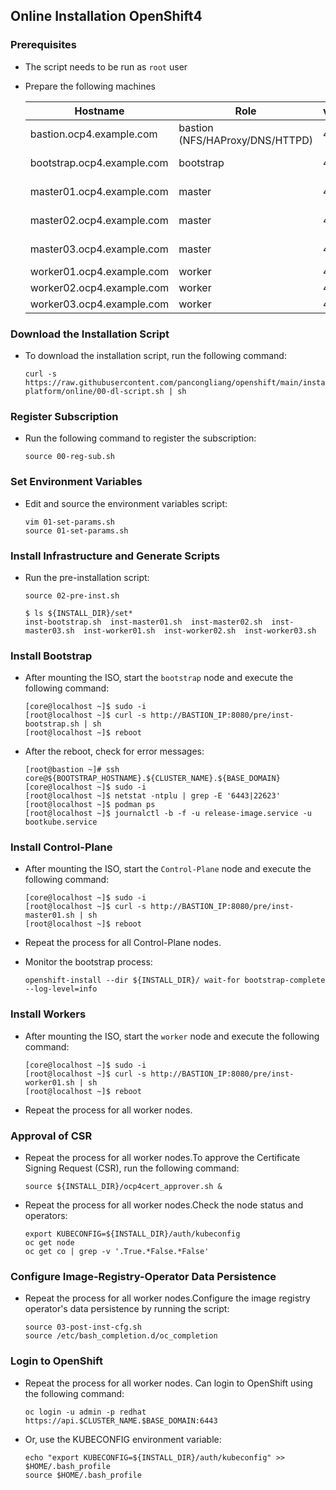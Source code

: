 ## Online Installation OpenShift4

### Prerequisites
* The script needs to be run as `root` user  
* Prepare the following machines  

  | Hostname                    | Role                         | vCPU | RAM  | Storage |
  |-----------------------------|-----------------------------|------|------|---------|
  | bastion.ocp4.example.com    | bastion (NFS/HAProxy/DNS/HTTPD) | 4  |  4 GB  |  4 GB   |
  | bootstrap.ocp4.example.com  | bootstrap                   |  4   | 16 GB | 100 GB  |
  | master01.ocp4.example.com   | master                      |  4   | 16 GB | 100 GB  |
  | master02.ocp4.example.com   | master                      |  4   | 16 GB | 100 GB  |
  | master03.ocp4.example.com   | master                      |  4   | 16 GB | 100 GB  |
  | worker01.ocp4.example.com   | worker                      |  4   |  8 GB | 100 GB  |
  | worker02.ocp4.example.com   | worker                      |  4   |  8 GB | 100 GB  |
  | worker03.ocp4.example.com   | worker                      |  4   |  8 GB | 100 GB  |


### Download the Installation Script

* To download the installation script, run the following command:

  ```
  curl -s https://raw.githubusercontent.com/pancongliang/openshift/main/installing/any-platform/online/00-dl-script.sh | sh
  ```

### Register Subscription

* Run the following command to register the subscription:

  ```
  source 00-reg-sub.sh
  ```


### Set Environment Variables

* Edit and source the environment variables script:

  ```
  vim 01-set-params.sh
  source 01-set-params.sh
  ```


### Install Infrastructure and Generate Scripts

* Run the pre-installation script:

  ```
  source 02-pre-inst.sh

  $ ls ${INSTALL_DIR}/set*
  inst-bootstrap.sh  inst-master01.sh  inst-master02.sh  inst-master03.sh  inst-worker01.sh  inst-worker02.sh  inst-worker03.sh
  ```


### Install Bootstrap

* After mounting the ISO, start the `bootstrap` node and execute the following command:

  ```
  [core@localhost ~]$ sudo -i
  [root@localhost ~]$ curl -s http://BASTION_IP:8080/pre/inst-bootstrap.sh | sh
  [root@localhost ~]$ reboot
  ```

* After the reboot, check for error messages:
 
  ```
  [root@bastion ~]# ssh core@${BOOTSTRAP_HOSTNAME}.${CLUSTER_NAME}.${BASE_DOMAIN}
  [core@localhost ~]$ sudo -i
  [root@localhost ~]$ netstat -ntplu | grep -E '6443|22623'
  [root@localhost ~]$ podman ps
  [root@localhost ~]$ journalctl -b -f -u release-image.service -u bootkube.service
  ```


### Install Control-Plane

* After mounting the ISO, start the `Control-Plane` node and execute the following command:

  ```
  [core@localhost ~]$ sudo -i
  [root@localhost ~]$ curl -s http://BASTION_IP:8080/pre/inst-master01.sh | sh
  [root@localhost ~]$ reboot
  ```
* Repeat the process for all Control-Plane nodes.
  
* Monitor the bootstrap process:

  ```
  openshift-install --dir ${INSTALL_DIR}/ wait-for bootstrap-complete --log-level=info
  ```


### Install Workers

* After mounting the ISO, start the `worker` node and execute the following command:

  ```
  [core@localhost ~]$ sudo -i
  [root@localhost ~]$ curl -s http://BASTION_IP:8080/pre/inst-worker01.sh | sh
  [root@localhost ~]$ reboot
  ```

* Repeat the process for all worker nodes.


### Approval of CSR

* Repeat the process for all worker nodes.To approve the Certificate Signing Request (CSR), run the following command:

  ```
  source ${INSTALL_DIR}/ocp4cert_approver.sh &
  ```

* Repeat the process for all worker nodes.Check the node status and operators:

  ```
  export KUBECONFIG=${INSTALL_DIR}/auth/kubeconfig
  oc get node
  oc get co | grep -v '.True.*False.*False'
  ```

### Configure Image-Registry-Operator Data Persistence

* Repeat the process for all worker nodes.Configure the image registry operator's data persistence by running the script:

  ```
  source 03-post-inst-cfg.sh
  source /etc/bash_completion.d/oc_completion
  ```


### Login to OpenShift

* Repeat the process for all worker nodes. Can login to OpenShift using the following command:

  ```
  oc login -u admin -p redhat https://api.$CLUSTER_NAME.$BASE_DOMAIN:6443
  ```

* Or, use the KUBECONFIG environment variable:

  ```
  echo "export KUBECONFIG=${INSTALL_DIR}/auth/kubeconfig" >> $HOME/.bash_profile
  source $HOME/.bash_profile
  ```
